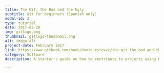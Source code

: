 ```yaml
---
title: The Git, the Bad and the Ugly
subtitle: Git for beginners (Spanish only)
modal-id: 2
type: tutorial
date: 2017-02-28
img: gitlogo.png
thumbnail: gitlogo-thumbnail.png
alt: image-alt
project-date: February 2017
link: https://www.gitbook.com/book/david-estevez/the-git-the-bad-and-the-ugly/details
category: Software
description: A starter's guide on how to contribute to projects using Git. Currently available in Spanish only.

---
```


